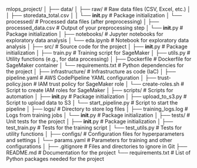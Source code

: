 mlops_project/
│
├── data/
│   ├── raw/                    # Raw data files (CSV, Excel, etc.)
│   │   ├── storedata_total.csv
│   │   └── __init__.py         # Package initialization
│   └── processed/              # Processed data files (after preprocessing)
│       ├── processed_data.csv  # Output of your preprocessing step
│       └── __init__.py         # Package initialization
│
├── notebooks/                  # Jupyter notebooks for exploratory data analysis
│   └── eda.ipynb               # Notebook for exploratory data analysis
│
├── src/                        # Source code for the project
│   ├── __init__.py             # Package initialization
│   ├── train.py                # Training script for SageMaker
│   ├── utils.py                # Utility functions (e.g., for data processing)
│   ├── Dockerfile              # Dockerfile for SageMaker container
│   └── requirements.txt        # Python dependencies for the project
│
├── infrastructure/             # Infrastructure as code (IaC)
│   ├── pipeline.yaml           # AWS CodePipeline YAML configuration
│   ├── trust-policy.json       # IAM trust policy for SageMaker role
│   └── create-roles.sh         # Script to create IAM roles for SageMaker
│
├── scripts/                    # Scripts for automation
│   ├── __init__.py             # Package initialization
│   ├── upload_to_s3.py         # Script to upload data to S3
│   └── start_pipeline.py        # Script to start the pipeline
│
├── logs/                       # Directory to store log files
│   ├── training_logs.log       # Logs from training jobs
│   └── __init__.py             # Package initialization
│
├── tests/                      # Unit tests for the project
│   ├── __init__.py             # Package initialization
│   ├── test_train.py           # Tests for the training script
│   └── test_utils.py           # Tests for utility functions
│
├── configs/                    # Configuration files for hyperparameters and settings
│   └── params.yaml             # Parameters for training and other configurations
│
├── .gitignore                  # Files and directories to ignore in Git
├── README.md                   # Documentation for the project
└── requirements.txt            # List of Python packages needed for the project
